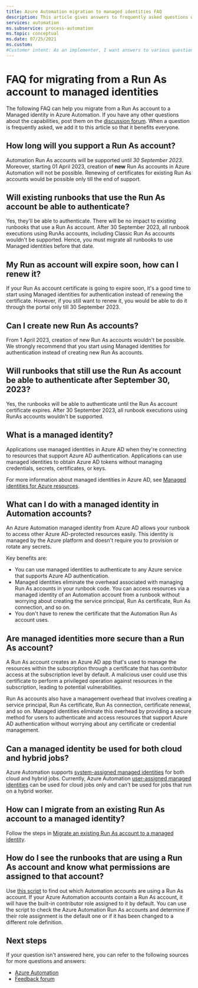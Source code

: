```yaml
---
title: Azure Automation migration to managed identities FAQ
description: This article gives answers to frequently asked questions when you're migrating from a Run As account to a managed identity.
services: automation
ms.subservice: process-automation
ms.topic: conceptual
ms.date: 07/25/2021
ms.custom:
#Customer intent: As an implementer, I want answers to various questions.
---
```


#  FAQ for migrating from a Run As account to managed identities

The following FAQ can help you migrate from a Run As account to a Managed identity in Azure Automation. If you have any other questions about the capabilities, post them on the [discussion forum](https://aka.ms/retirement-announcement-automation-runbook-start-using-managed-identities). When a question is frequently asked, we add it to this article so that it benefits everyone.

## How long will you support a Run As account?
 
Automation Run As accounts will be supported until *30 September 2023*. Moreover, starting 01 April 2023, creation of **new** Run As accounts in Azure Automation will not be possible. Renewing of certificates for existing Run As accounts would be possible only till the end of support.

## Will existing runbooks that use the Run As account be able to authenticate?
Yes, they'll be able to authenticate. There will be no impact to existing runbooks that use a Run As account. After 30 September 2023, all runbook executions using RunAs accounts, including Classic Run As accounts wouldn't be supported. Hence, you must migrate all runbooks to use Managed identities before that date.

## My Run as account will expire soon, how can I renew it?
If your Run As account certificate is going to expire soon, it's a good time to start using Managed identities for authentication instead of renewing the certificate. However, if you still want to renew it, you would be able to do it through the portal only till 30 September 2023.

## Can I create new Run As accounts?
From 1 April 2023, creation of new Run As accounts wouldn't be possible. We strongly recommend that you start using Managed identities for authentication instead of creating new Run As accounts.
 
## Will runbooks that still use the Run As account be able to authenticate after September 30, 2023?
Yes, the runbooks will be able to authenticate until the Run As account certificate expires. After 30 September 2023, all runbook executions using RunAs accounts wouldn't be supported.

## What is a managed identity?
Applications use managed identities in Azure AD when they're connecting to resources that support Azure AD authentication. Applications can use managed identities to obtain Azure AD tokens without managing credentials, secrets, certificates, or keys. 

For more information about managed identities in Azure AD, see [Managed identities for Azure resources](../active-directory/managed-identities-azure-resources/overview.md). 

## What can I do with a managed identity in Automation accounts? 
An Azure Automation managed identity from Azure AD allows your runbook to access other Azure AD-protected resources easily. This identity is managed by the Azure platform and doesn't require you to provision or rotate any secrets. 

Key benefits are:
- You can use managed identities to authenticate to any Azure service that supports Azure AD authentication.
- Managed identities eliminate the overhead associated with managing Run As accounts in your runbook code. You can access resources via a managed identity of an Automation account from a runbook without worrying about creating the service principal, Run As certificate, Run As connection, and so on.
- You don't have to renew the certificate that the Automation Run As account uses.
 
## Are managed identities more secure than a Run As account?
A Run As account creates an Azure AD app that's used to manage the resources within the subscription through a certificate that has contributor access at the subscription level by default. A malicious user could use this certificate to perform a privileged operation against resources in the subscription, leading to potential vulnerabilities. 

Run As accounts also have a management overhead that involves creating a service principal, Run As certificate, Run As connection, certificate renewal, and so on. Managed identities eliminate this overhead by providing a secure method for users to authenticate and access resources that support Azure AD authentication without worrying about any certificate or credential management.

## Can a managed identity be used for both cloud and hybrid jobs?
Azure Automation supports [system-assigned managed identities](./automation-security-overview.md#managed-identities) for both cloud and hybrid jobs. Currently, Azure Automation [user-assigned managed identities](./automation-security-overview.md) can be used for cloud jobs only and can't be used for jobs that run on a hybrid worker.

## How can I migrate from an existing Run As account to a managed identity?
Follow the steps in [Migrate an existing Run As account to a managed identity](./migrate-run-as-accounts-managed-identity.md).

## How do I see the runbooks that are using a Run As account and know what permissions are assigned to that account?
Use [this script](https://github.com/azureautomation/runbooks/blob/master/Utility/AzRunAs/Check-AutomationRunAsAccountRoleAssignments.ps1) to find out which Automation accounts are using a Run As account. If your Azure Automation accounts contain a Run As account, it will have the built-in contributor role assigned to it by default. You can use the script to check the Azure Automation Run As accounts and determine if their role assignment is the default one or if it has been changed to a different role definition.

## Next steps

If your question isn't answered here, you can refer to the following sources for more questions and answers:

- [Azure Automation](/answers/topics/azure-automation.html)
- [Feedback forum](https://feedback.azure.com/d365community/forum/721a322e-bd25-ec11-b6e6-000d3a4f0f1c)
